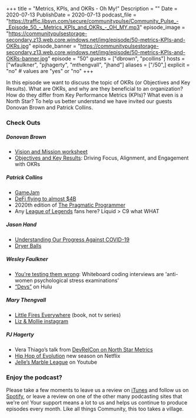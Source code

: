 +++
title = "Metrics, KPIs, and OKRs - Oh My!"
Description = ""
Date = 2020-07-13
PublishDate = 2020-07-13
podcast_file = "https://traffic.libsyn.com/secure/communitypulse/Community_Pulse_-_Episode_50_-_Metrics_KPIs_and_OKRs_-_OH_MY.mp3"
episode_image = "https://communitypulsestorage-secondary.z13.web.core.windows.net/img/episode/50-metrics-KPIs-and-OKRs.jpg"
episode_banner = "https://communitypulsestorage-secondary.z13.web.core.windows.net/img/episode/50-metrics-KPIs-and-OKRs-banner.jpg"
episode = "50"
guests = ["dbrown", "pcollins"]
hosts = ["wfaulkner", "pjhagerty", "mthengvall", "jhand"]
aliases = ["/50",]
explicit = "no" # values are "yes" or "no"
+++

In this episode we want to discuss the topic of OKRs (or Objectives and Key Results). What are OKRs, and why are they beneficial to an organization? How do they differ from Key Performance Metrics (KPIs)? What even is a North Star? To help us better understand we have invited our guests Donovan Brown and Patrick Collins. 

### Check Outs

##### Donovan Brown
* [Vision and Mission worksheet](https://documentcloud.adobe.com/link/review?uri=urn:aaid:scds:US:ac5bd009-dbf3-4a22-9d34-a94e5b2b8a31)
* [Objectives and Key Results](https://www.amazon.com/dp/B07VP5XYTL/ref=cm_sw_em_r_mt_dp_U_IxfiFbT5ENDYV): Driving Focus, Alignment, and Engagement with OKRs 

##### Patrick Collins
* [GameJam](https://www.coloradolottery.com/news/detail/lottery-to-co-host-gamejam-hackathon/700/)
* [DeFi flying to almost $4B](https://defipulse.com/)
* 2020th edition of [The Pragmatic Programmer](https://www.amazon.com/Pragmatic-Programmer-journey-mastery-Anniversary/dp/0135957052) 
* Any [League of Legends](https://www.youtube.com/watch?v=g0MRB4sHFFg) fans here? Liquid > C9 what WHAT


##### Jason Hand
* [Understanding Our Progress Against COVID-19](https://www.microsoft.com/en-us/ai/ai-for-health-covid-data)
* [Dryer Balls](https://www.amazon.com/All-Natural-Wool-Dryer-Balls/dp/B07C7M74BF/ref=sr_1_2_sspa?dchild=1&keywords=dryer+balls&qid=1595964286&sr=8-2-spons&psc=1&spLa=ZW5jcnlwdGVkUXVhbGlmaWVyPUEzTkNKWDFNWFdVWlE3JmVuY3J5cHRlZElkPUEwMjA3MDk1UkhNMENOU0tGTUYyJmVuY3J5cHRlZEFkSWQ9QTA1Njg2NjczREc3UTRXRk02WkZBJndpZGdldE5hbWU9c3BfYXRmJmFjdGlvbj1jbGlja1JlZGlyZWN0JmRvTm90TG9nQ2xpY2s9dHJ1ZQ==)


##### Wesley Faulkner
* [You're testing them wrong](https://www.theregister.com/2020/07/15/it_hiring_whiteboard/): Whiteboard coding interviews are 'anti-women psychological stress examinations'
* [“Devs”](https://www.fxnetworks.com/shows/devs) on Hulu


##### Mary Thengvall
* [Little Fires Everywhere](https://amzn.to/2Whq2TC) (book, not tv series) 
* [Liz & Mollie instagram](https://www.instagram.com/lizandmollie/?hl=en)


##### PJ Hagerty
* Vera Thiago’s talk from [DevRelCon on North Star Metrics](https://noti.st/veratiago/KGcdUc/north-star-metrics-okrs-to-show-devrel-value-and-get-focus)
* [Hip Hop of Evolution](https://www.netflix.com/title/80141782) new season on Netflix
* [Jelle’s Marble League](https://www.youtube.com/channel/UCYJdpnjuSWVOLgGT9fIzL0g) on Youtube 


### Enjoy the podcast?
Please take a few moments to leave us a review on [iTunes](https://itunes.apple.com/us/podcast/community-pulse/id1218368182?mt=2) and follow us on [Spotify](https://open.spotify.com/show/3I7g5WfMSgpWu38zZMjet?si=565TMb81SaWwrJYbAIeOxQ), or leave a review on one of the other many podcasting sites that we're on! Your support means a lot to us and helps us continue to produce episodes every month. Like all things Community, this too takes a village.
